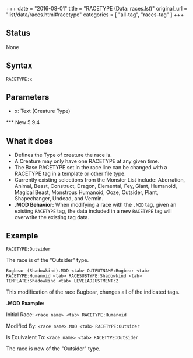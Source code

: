 +++
date = "2016-08-01"
title = "RACETYPE (Data: races.lst)"
original_url = "list/data/races.html#racetype"
categories = [ "all-tag", "races-tag" ]
+++

## Status

None

## Syntax

`RACETYPE:x`

## Parameters

-   x: Text (Creature Type)



<span id="racetype"></span> \*\*\* New 5.9.4

What it does
------------

-   Defines the Type of creature the race is.
-   A Creature may only have one RACETYPE at any given time.
-   The Base RACETYPE set in the race line can be changed with a
    RACETYPE tag in a template or other file type.
-   Currently existing selections from the Monster List include:
    Aberration, Animal, Beast, Construct, Dragon, Elemental, Fey, Giant,
    Humanoid, Magical Beast, Monstrous Humanoid, Ooze, Outsider, Plant,
    Shapechanger, Undead, and Vermin.
-   **.MOD Behavior:** When modifying a race with the `.MOD` tag, given
    an existing `RACETYPE` tag, the data included in a new `RACETYPE`
    tag will overwrite the existing tag data.

Example
-------

`RACETYPE:Outsider`

The race is of the "Outsider" type.

`Bugbear (Shadowkind).MOD <tab> OUTPUTNAME:Bugbear <tab> RACETYPE:Humanoid <tab> RACESUBTYPE:Shadowkind <tab> TEMPLATE:Shadowkind <tab> LEVELADJUSTMENT:2`

This modification of the race Bugbear, changes all of the indicated
tags.

**.MOD Example:**

Initial Race: `<race name> <tab> RACETYPE:Humanoid`

Modified By: `<race name>.MOD <tab> RACETYPE:Outsider`

Is Equivalent To: `<race name> <tab> RACETYPE:Outsider`

The race is now of the "Outsider" type.

